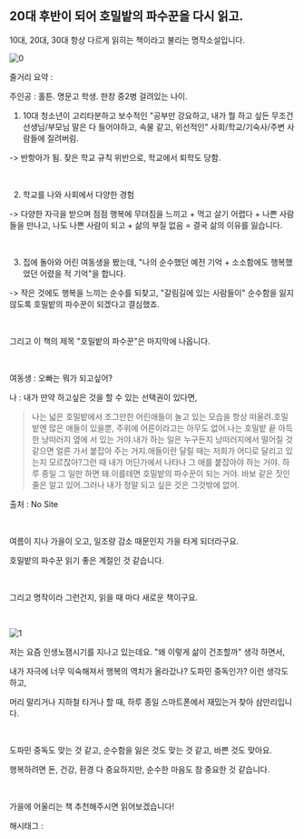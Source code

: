 ## 20대 후반이 되어 호밀밭의 파수꾼을 다시 읽고.

10대, 20대, 30대 항상 다르게 읽히는 책이라고 불리는 명작소설입니다.

![0](/asset/img/223197206951/0.png)

줄거리 요약 : 

주인공 : 홀튼.  명문고 학생. 한창 중2병 걸려있는 나이.

1. 10대 청소년이 고리타분하고 보수적인 "공부만 강요하고, 내가 뭘 하고 싶든 무조건 선생님/부모님 말은 다 들어야하고, 속물 같고, 위선적인" 사회/학교/기숙사/주변 사람들에 질려버림. 

-> 반항아가 됨. 잦은 학교 규칙 위반으로, 학교에서 퇴학도 당함.

​

2. 학교를 나와 사회에서 다양한 경험

-> 다양한 자극을 받으며 점점 행복에 무뎌짐을 느끼고 + 먹고 살기 어렵다 + 나쁜 사람들을 만나고, 나도 나쁜 사람이 되고 + 삶의 부질 없음 = 결국 삶의 이유를 잃습니다.

​

3. 집에 돌아와 어린 여동생을 봤는데, "나의 순수했던 예전 기억 + 소소함에도 행복했었던 어렸을 적 기억"을 합니다.

-> 작은 것에도 행복을 느끼는 순수를 되찾고, "갈림길에 있는 사람들이" 순수함을 잃지 않도록 호밀밭의 파수꾼이 되겠다고 결심했죠.

​

그리고 이 책의 제목 "호밀밭의 파수꾼"은 마지막에 나옵니다.

​

여동생 : 오빠는 뭐가 되고싶어?

나 : 내가 만약 하고싶은 것을 할 수 있는 선택권이 있다면,

> 나는 넓은 호밀밭에서 조그만한 어린애들이 놀고 있는 모습을 항상 떠올려.호밀밭엔 많은 애들이 있을뿐, 주위에 어른이라고는 아무도 없어.​나는 호밀밭 끝 아득한 낭떠러지 옆에 서 있는 거야.내가 하는 일은 누구든지 낭떠러지에서 떨어질 것 같으면 얼른 가서 붙잡아 주는 거지.애들이란 달릴 때는 저희가 어디로 달리고 있는지 모르잖아?그런 때 내가 어딘가에서 나타나 그 애를 붙잡아야 하는 거야. 하루 종일 그 일만 하면 돼.​이를테면 호밀밭의 파수꾼이 되는 거야. 바보 같은 짓인 줄은 알고 있어.그러나 내가 정말 되고 싶은 것은 그것밖에 없어.

출처 : No Site

​

여름이 지나 가을이 오고, 일조량 감소 때문인지 가을 타게 되더라구요.

호밀밭의 파수꾼 읽기 좋은 계절인 것 같습니다.

​

그리고 명작이라 그런건지, 읽을 때 마다 새로운 책이구요.

​

![1](/asset/img/223197206951/1.png)

저는 요즘 인생노잼시기를 지나고 있는데요. "왜 이렇게 삶이 건조할까" 생각 하면서,

내가 자극에 너무 익숙해져서 행복의 역치가 올라갔나? 도파민 중독인가? 이런 생각도 하고,

머리 말리거나 지하철 타거나 할 때, 하루 종일 스마트폰에서 재밌는거 찾아 삼만리입니다.

​

도파민 중독도 맞는 것 같고, 순수함을 잃은 것도 맞는 것 같고, 바쁜 것도 맞아요.

행복하려면 돈, 건강, 환경 다 중요하지만, 순수한 마음도 참 중요한 것 같습니다.

​

가을에 어울리는 책 추천해주시면 읽어보겠습니다!

 해시태그 : 